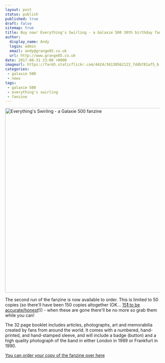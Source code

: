 ```yaml
---
layout: post
status: publish
published: true
draft: false
sitemap: true
title: Buy now! Everything's Swirling - a Galaxie 500 30th birthday fanzine - 2nd run
author:
  display_name: Andy
  login: admin
  email: andy@grange85.co.uk
  url: http://www.grange85.co.uk
date: 2017-08-31 23:00 +0000
imageurl: https://farm5.staticflickr.com/4424/36138562123_7ddb781af5_b.jpg
categories:
 - galaxie 500
 - news
tags:
 - galaxie 500
 - everything's swirling
 - fanzine
---
```

<a data-flickr-embed="true"  href="https://www.flickr.com/photos/grange85/36138562123/in/dateposted/" title="Everything&#x27;s Swirling - a Galaxie 500 fanzine"><img src="https://farm5.staticflickr.com/4424/36138562123_7ddb781af5_b.jpg" width="750" height="600" alt="Everything&#x27;s Swirling - a Galaxie 500 fanzine"></a><script async src="//embedr.flickr.com/assets/client-code.js" charset="utf-8"></script>

<p class="lead">The second run of the fanzine is now available to order. This is limited to 50 copies (so there'll have been 150 copies altogether (OK&hellip; <a href="https://www.instagram.com/p/BX_IZ0Ggxmr/?taken-by=grange85">15<strong>1</strong> to be accurate/honest</a>!)) - when these are gone there'll be no more so grab them while you can!</p>


<p>The 32 page booklet includes articles, photographs, art and memorabilia created by fans from around the world. It comes with a numbered, hand-printed, and hand-stamped sleeve, and will include a badge (button) and a high quality photograph of the band in either London in 1989 or Frankfurt in 1990.</p>

<p><a class="btn btn-primary" href="http://www.fullofwishes.co.uk/fanzine/fanzine-order/" role="button">You can order your copy of the fanzine over here</a></p>